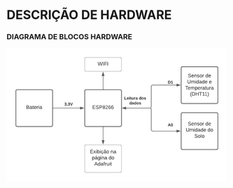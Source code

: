 # DESCRIÇÃO DE HARDWARE

### DIAGRAMA DE BLOCOS HARDWARE

![Diagrama_Blocos](https://github.com/mateusbsa/Sistemas-Embarcados-Projeto/blob/main/hardware/Diagrama_Blocos_Hardware.jpeg)
